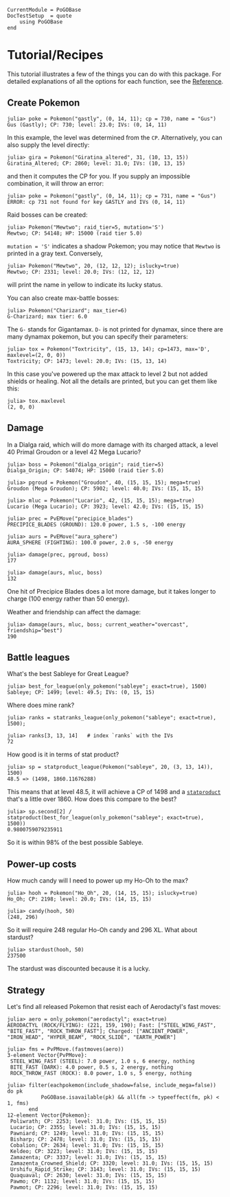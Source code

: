 ```@meta
CurrentModule = PoGOBase
DocTestSetup  = quote
    using PoGOBase
end
```

# Tutorial/Recipes

This tutorial illustrates a few of the things you can do with this package. For detailed explanations of all the options for each function, see the [Reference](@ref).

## Create Pokemon

```jldoctest
julia> poke = Pokemon("gastly", (0, 14, 11); cp = 730, name = "Gus")
Gus (Gastly); CP: 730; level: 23.0; IVs: (0, 14, 11)
```

In this example, the level was determined from the `CP`. Alternatively, you can also supply the level directly:

```jldoctest
julia> gira = Pokemon("Giratina_altered", 31, (10, 13, 15))
Giratina_Altered; CP: 2860; level: 31.0; IVs: (10, 13, 15)
```

and then it computes the CP for you. If you supply an impossible combination, it will throw an error:

```jldoctest
julia> poke = Pokemon("gastly", (0, 14, 11); cp = 731, name = "Gus")
ERROR: cp 731 not found for key GASTLY and IVs (0, 14, 11)
```

Raid bosses can be created:

```jldoctest
julia> Pokemon("Mewtwo"; raid_tier=5, mutation='S')
Mewtwo; CP: 54148; HP: 15000 (raid tier 5.0)
```

`mutation = 'S'` indicates a shadow Pokemon; you may notice that `Mewtwo` is printed in a gray text.
Conversely,

```jldoctest
julia> Pokemon("Mewtwo", 20, (12, 12, 12); islucky=true)
Mewtwo; CP: 2331; level: 20.0; IVs: (12, 12, 12)
```

will print the name in yellow to indicate its lucky status.

You can also create max-battle bosses:

```jldoctest
julia> Pokemon("Charizard"; max_tier=6)
G-Charizard; max tier: 6.0
```

The `G-` stands for Gigantamax. `D-` is not printed for dynamax, since there are many dynamax pokemon, but you can specify their parameters:

```jldoctest dmax
julia> tox = Pokemon("Toxtricity", (15, 13, 14); cp=1473, max='D', maxlevel=(2, 0, 0))
Toxtricity; CP: 1473; level: 20.0; IVs: (15, 13, 14)
```

In this case you've powered up the max attack to level 2 but not added shields or healing.
Not all the details are printed, but you can get them like this:

```jldoctest dmax
julia> tox.maxlevel
(2, 0, 0)
```

## Damage

In a Dialga raid, which will do more damage with its charged attack, a level 40 Primal Groudon or a level 42 Mega Lucario?

```jldoctest damage
julia> boss = Pokemon("dialga_origin"; raid_tier=5)
Dialga_Origin; CP: 54074; HP: 15000 (raid tier 5.0)

julia> pgroud = Pokemon("Groudon", 40, (15, 15, 15); mega=true)
Groudon (Mega Groudon); CP: 5902; level: 40.0; IVs: (15, 15, 15)

julia> mluc = Pokemon("Lucario", 42, (15, 15, 15); mega=true)
Lucario (Mega Lucario); CP: 3923; level: 42.0; IVs: (15, 15, 15)

julia> prec = PvEMove("precipice_blades")
PRECIPICE_BLADES (GROUND): 120.0 power, 1.5 s, -100 energy

julia> aurs = PvEMove("aura_sphere")
AURA_SPHERE (FIGHTING): 100.0 power, 2.0 s, -50 energy

julia> damage(prec, pgroud, boss)
177

julia> damage(aurs, mluc, boss)
132
```

One hit of Precipice Blades does a lot more damage, but it takes longer to charge (100 energy rather than 50 energy).

Weather and friendship can affect the damage:

```jldoctest damage
julia> damage(aurs, mluc, boss; current_weather="overcast", friendship="best")
190
```

## Battle leagues

What's the best Sableye for Great League?

```jldoctest
julia> best_for_league(only_pokemon("sableye"; exact=true), 1500)
Sableye; CP: 1499; level: 49.5; IVs: (0, 15, 15)
```

Where does mine rank?

```jldoctest
julia> ranks = statranks_league(only_pokemon("sableye"; exact=true), 1500);

julia> ranks[3, 13, 14]   # index `ranks` with the IVs
72
```

How good is it in terms of stat product?

```jldoctest statproduct
julia> sp = statproduct_league(Pokemon("sableye", 20, (3, 13, 14)), 1500)
48.5 => (1498, 1860.11676288)
```

This means that at level 48.5, it will achieve a CP of 1498 and a [`statproduct`](@ref) that's a little over 1860.
How does this compare to the best?

```jldoctest statproduct
julia> sp.second[2] / statproduct(best_for_league(only_pokemon("sableye"; exact=true), 1500))
0.9800759079235911
```

So it is within 98% of the best possible Sableye.

## Power-up costs

How much candy will I need to power up my Ho-Oh to the max?

```jldoctest powerup
julia> hooh = Pokemon("Ho_Oh", 20, (14, 15, 15); islucky=true)
Ho_Oh; CP: 2198; level: 20.0; IVs: (14, 15, 15)

julia> candy(hooh, 50)
(248, 296)
```

So it will require 248 regular Ho-Oh candy and 296 XL. What about stardust?

```jldoctest powerup
julia> stardust(hooh, 50)
237500
```

The stardust was discounted because it is a lucky.

## Strategy

Let's find all released Pokemon that resist each of Aerodactyl's fast moves:

```jldoctest
julia> aero = only_pokemon("aerodactyl"; exact=true)
AERODACTYL (ROCK/FLYING): (221, 159, 190); Fast: ["STEEL_WING_FAST", "BITE_FAST", "ROCK_THROW_FAST"]; Charged: ["ANCIENT_POWER", "IRON_HEAD", "HYPER_BEAM", "ROCK_SLIDE", "EARTH_POWER"]

julia> fms = PvPMove.(fastmoves(aero))
3-element Vector{PvPMove}:
 STEEL_WING_FAST (STEEL): 7.0 power, 1.0 s, 6 energy, nothing
 BITE_FAST (DARK): 4.0 power, 0.5 s, 2 energy, nothing
 ROCK_THROW_FAST (ROCK): 8.0 power, 1.0 s, 5 energy, nothing

julia> filter(eachpokemon(include_shadow=false, include_mega=false)) do pk
           PoGOBase.isavailable(pk) && all(fm -> typeeffect(fm, pk) < 1, fms)
       end
12-element Vector{Pokemon}:
 Poliwrath; CP: 2253; level: 31.0; IVs: (15, 15, 15)
 Lucario; CP: 2355; level: 31.0; IVs: (15, 15, 15)
 Pawniard; CP: 1249; level: 31.0; IVs: (15, 15, 15)
 Bisharp; CP: 2478; level: 31.0; IVs: (15, 15, 15)
 Cobalion; CP: 2634; level: 31.0; IVs: (15, 15, 15)
 Keldeo; CP: 3223; level: 31.0; IVs: (15, 15, 15)
 Zamazenta; CP: 3337; level: 31.0; IVs: (15, 15, 15)
 Zamazenta_Crowned_Shield; CP: 3320; level: 31.0; IVs: (15, 15, 15)
 Urshifu_Rapid_Strike; CP: 3143; level: 31.0; IVs: (15, 15, 15)
 Quaquaval; CP: 2630; level: 31.0; IVs: (15, 15, 15)
 Pawmo; CP: 1132; level: 31.0; IVs: (15, 15, 15)
 Pawmot; CP: 2296; level: 31.0; IVs: (15, 15, 15)
```
